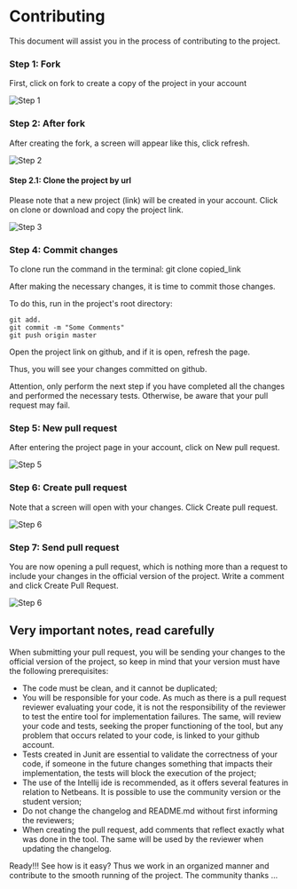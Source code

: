 # Contributing
This document will assist you in the process of contributing to the project.
### Step 1: Fork
First, click on fork to create a copy of the project in your account
 
![Step 1](https://raw.githubusercontent.com/otimizes/OPLA-Tool/master/docs/contributing/step-1.png)
### Step 2: After fork
After creating the fork, a screen will appear like this, click refresh.

![Step 2](https://raw.githubusercontent.com/otimizes/OPLA-Tool/master/docs/contributing/step-2.png)
#### Step 2.1: Clone the project by url
Please note that a new project (link) will be created in your account. Click on clone or download and copy the project link. 

![Step 3](https://raw.githubusercontent.com/otimizes/OPLA-Tool/master/docs/contributing/step-3.png)
### Step 4: Commit changes
To clone run the command in the terminal: git clone copied_link

After making the necessary changes, it is time to commit those changes.

To do this, run in the project's root directory:
```shell script
git add.
git commit -m "Some Comments"
git push origin master
```
Open the project link on github, and if it is open, refresh the page. 

Thus, you will see your changes committed on github. 

Attention, only perform the next step if you have completed all the changes and performed the necessary tests. Otherwise, be aware that your pull request may fail.


### Step 5: New pull request
After entering the project page in your account, click on New pull request.

![Step 5](https://raw.githubusercontent.com/otimizes/OPLA-Tool/master/docs/contributing/step-5.png)
### Step 6: Create pull request
Note that a screen will open with your changes. Click Create pull request.

![Step 6](https://raw.githubusercontent.com/otimizes/OPLA-Tool/master/docs/contributing/step-6.png)
### Step 7: Send pull request
You are now opening a pull request, which is nothing more than a request to include your changes in the official version of the project. Write a comment and click Create Pull Request.

![Step 6](https://raw.githubusercontent.com/otimizes/OPLA-Tool/master/docs/contributing/step-7.png)

## Very important notes, read carefully
When submitting your pull request, you will be sending your changes to the official version of the project, so keep in mind that your version must have the following prerequisites:
- The code must be clean, and it cannot be duplicated;
- You will be responsible for your code. As much as there is a pull request reviewer evaluating your code, it is not the responsibility of the reviewer to test the entire tool for implementation failures. The same, will review your code and tests, seeking the proper functioning of the tool, but any problem that occurs related to your code, is linked to your github account.
- Tests created in Junit are essential to validate the correctness of your code, if someone in the future changes something that impacts their implementation, the tests will block the execution of the project;
- The use of the Intellij ide is recommended, as it offers several features in relation to Netbeans. It is possible to use the community version or the student version;
- Do not change the changelog and README.md without first informing the reviewers;
- When creating the pull request, add comments that reflect exactly what was done in the tool. The same will be used by the reviewer when updating the changelog.

Ready!!! See how is it easy? Thus we work in an organized manner and contribute to the smooth running of the project. The community thanks ...